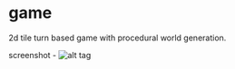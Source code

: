 game
====

2d tile turn based game with procedural world generation. 

screenshot - ![alt tag](https://github.com/jake100/game/blob/master/tilegame/res/0pic.jpg)
